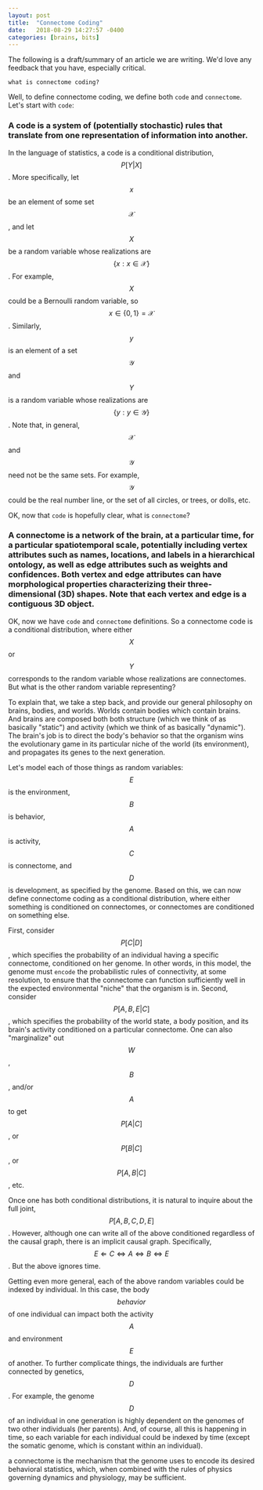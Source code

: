 ```yaml
---
layout: post
title:  "Connectome Coding"
date:   2018-08-29 14:27:57 -0400
categories: [brains, bits]
---
```


The following is a draft/summary of an article we are writing.  We'd love any feedback that you have, especially critical.



`what is connectome coding?`

Well, to define connectome coding, we define both `code` and `connectome`.  Let's start with `code`:


### A code is a system of (potentially stochastic) rules that translate from one representation of information into another.  

In the language of statistics, a code is a conditional distribution, $$P[Y \vert X]$$.  More specifically, let $$x$$ be an element of some set $$\mathcal{X}$$, and let $$X$$ be a random variable whose realizations are $$\{x : x \in \mathcal{X}\}$$.  For example, $$X$$ could be a Bernoulli random variable, so $$x \in \{0,1\} = \mathcal{X}$$.  Similarly, $$y$$ is an element of a set $$\mathcal{Y}$$ and $$Y$$ is a random variable whose realizations are $$\{y : y \in \mathcal{Y}\}$$.  Note that, in general, $$\mathcal{X}$$ and $$\mathcal{Y}$$ need not be the same sets.  For example, $$\mathcal{Y}$$ could be the real number line, or the set of all circles, or trees, or dolls, etc.  

OK, now that `code` is hopefully clear, what is `connectome`?

### A connectome is a network of the brain, at a particular time, for a particular spatiotemporal scale, potentially including vertex attributes such as names, locations, and labels in a hierarchical ontology, as well as edge attributes such as weights and confidences.  Both vertex and edge attributes can have morphological properties characterizing their  three-dimensional (3D) shapes.  Note that each vertex and edge is a contiguous  3D object.

OK, now we have `code` and `connectome` definitions. So a connectome code is a conditional distribution, where either $$X$$ or $$Y$$ corresponds to the random variable whose realizations are connectomes.  But what is the other random variable representing?

To explain that, we take a step back, and provide our general philosophy on brains, bodies, and worlds.
Worlds contain bodies which contain brains.
And brains are composed both both structure (which we think of as basically "static") and activity (which we think of as basically "dynamic").  The brain's job is to direct the body's behavior so that the organism wins the evolutionary game in its particular niche of the world (its environment), and propagates its genes to the next generation.  

Let's model each of those things as random variables: $$E$$ is the environment, $$B$$ is behavior, $$A$$ is activity, $$C$$ is connectome, and $$D$$ is development, as specified by the genome. Based on this, we can now define connectome coding as a conditional distribution, where either something is conditioned on connectomes, or connectomes are conditioned on something else.

First, consider $$P[C \vert D]$$, which specifies the probability of an individual having a specific connectome, conditioned on her genome.  In other words, in this model, the genome must `encode` the probabilistic rules of connectivity, at some resolution, to ensure that the connectome can function sufficiently well in the expected environmental "niche" that the organism is in.  Second, consider $$P[A,B,E \vert C]$$, which specifies the probability  of the world state, a body position, and its brain's activity conditioned on a particular connectome.  One can also "marginalize" out $$W$$, $$B$$, and/or $$A$$ to get $$P[A \vert C]$$, or $$P[B \vert C]$$, or $$P[A,B \vert C]$$, etc.  

Once one has both conditional distributions, it is natural to inquire about the full joint, $$P[A, B, C, D, E]$$.  However,  although one can write all of the above conditioned regardless of the causal graph, there is an implicit causal graph.  Specifically, $$E \Leftarrow C \Leftrightarrow A \Leftrightarrow B \Leftrightarrow E$$.  But the above ignores time.  

Getting even more general, each of the above random variables could be indexed by individual.  In this case, the body $$behavior$$ of one individual can impact both the activity $$A$$ and environment $$E$$ of another.   To further complicate things, the individuals are further connected by genetics, $$D$$.  For example, the genome $$D$$ of an individual in one generation is highly dependent on the genomes of two other individuals (her parents). And, of course, all this is happening in time, so each variable for each individual could be indexed by time (except the somatic genome, which is constant within an individual).






a connectome is the mechanism that the genome uses to encode its desired behavioral statistics,
which, when combined with the rules of physics governing dynamics and physiology,
may be sufficient.
